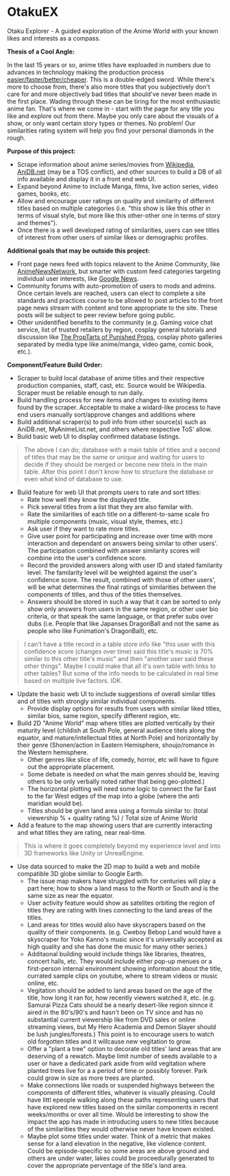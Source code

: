 # OtakuEX
Otaku Explorer - A guided exploration of the Anime World with your known likes and interests as a compass.

__Thesis of a Cool Angle:__

In the last 15 years or so, anime titles have exploaded in numbers due to advances in technology making the production process [easier/faster/better/cheaper](https://www.youtube.com/watch?v=GDpmVUEjagg&t=1m53s). This is a double-edged sword. While there's more to choose from, there's also more titles that you subjectively don't care for and more objectively bad titles that should've never been made in the first place. Wading through these can be tiring for the most enthusiastic anime fan. That's where we come in - start with the page for any title you like and explore out from there. Maybe you only care about the visuals of a show, or only want certain story types or themes. No problem! Our similarities rating system will help you find your personal diamonds in the rough.

__Purpose of this project:__
- Scrape information about anime series/movies from [Wikipedia](https://en.wikipedia.org/wiki/List_of_anime_companies/), [AniDB.net](http://anidb.net/) (may be a TOS conflict), and other sources to build a DB of all info available and display it in a front end web UI.
- Expand beyond Anime to include Manga, films, live action series, video games, books, etc.
- Allow and encourage user ratings on quality and similarity of different titles based on multiple categories (i.e. "this show is like this other in terms of visual style, but more like this other-other one in terms of story and themes").
- Once there is a well developed rating of similarities, users can see titles of interest from other users of similar likes or demographic profiles.

__Additional goals that may be outside this project:__
- Front page news feed with topics relavent to the Anime Community, like [AnimeNewsNetwork](https://www.animenewsnetwork.com), but smarter with custom feed categories targeting individual user interests, like [Google News](https://news.google.com/).
- Community forums with auto-promotion of users to mods and admins. Once certain levels are reached, users can elect to complete a site standards and practices course to be allowed to post articles to the front page news stream with content and tone appropriate to the site. These posts will be subject to peer review before going public.
- Other unidentified benefits to the community (e.g. Gaming voice chat service, list of trusted retailers by region, cosplay general tutorials and discussion like [The PropTarts of Punished Props](https://www.facebook.com/groups/theproptarts/), cosplay photo galleries separated by media type like anime/manga, video game, comic book, etc.).

__Component/Feature Build Order:__
- Scraper to build local database of anime titles and their respective production companies, staff, cast, etc. Source would be Wikipedia. Scraper must be reliable enough to run daily.
- Build handling process for new items and changes to existing items found by the scraper. Acceptable to make a widard-like process to have end users manually sort/approve changes and additions where 
- Build additional scraper(s) to pull info from other source(s) such as AniDB.net, MyAnimeList.net, and others where respective ToS' allow.
- Build basic web UI to display confirmed database listings.

>The above I can do; database with a main table of titles and a second of titles that may be the same or unique and waiting for users to decide if they should be merged or becone new titels in the main table. After this point I don't know how to structure the database or even what kind of database to use.

- Build feature for web UI that prompts users to rate and sort titles:
	- Rate how well they know the displayed title.
	- Pick several titles from a list that they are also familar with.
	- Rate the similarities of each title on a different-to-same scale fro multiple components (music, visual style, themes, etc.)
	- Ask user if they want to rate more titles.
	- Give user point for participating and increase over time with more interaction and dependant on answers being similar to other users'. The participation combined with answer similarity scores will combine into the user's confidence score.
	- Record the provided answers along with user ID and stated familarity level. The familarity level will be weighted against the user's confidence score. The result, combined with those of other users', will be what determines the final ratings of similarities between the components of titles, and thus of the titles themselves.
	- Answers should be stored in such a way that it can be sorted to only show only answers from users in the same region, or other user bio criteria, or that speak the same language, or that prefer subs over dubs (i.e. People that like Japanses DragonBall and not the same as people who like Funimation's DragonBall), etc.

>I can't have a title record in a table store info like "this user with this confidence score (changes over time) said this title's music is 70% similar to this other title's music" and then "another user said these other things". Maybe I could make that all it's own table with links to other tables? But some of the info needs to be calculated in real time based on multiple live factors. IDK.
	
- Update the basic web UI to include suggestions of overall similar titles and of titles with strongly similar individual components.
	- Provide display options for results from users with similar liked titles, similar bios, same region, specify different region, etc.
- Build 2D "Anime World" map where titles are plotted vertically by their maturity level (childish at South Pole, general audience titels along the equator, and mature/intellectual titles at North Pole) and horizontally by their genre (Shonen/action in Eastern Hemisphere, shoujo/romance in the Western hemisphere.
	- Other genres like slice of life, comedy, horror, etc will have to figure out the appropriate placement.
	- Some debate is needed on what the main genres should be, leaving others to be only verbally noted rather that being geo-plotted.)
	- The horizontal plotting will need some logic to connect the far East to the far West edges of the map into a globe (where the anti maridian would be).
	- Titles should be given land area using a formula similar to: (total viewership % + quality rating %) / Total size of Anime World
- Add a feature to the map showing users that are currently interacting and what titles they are rating, near real-time.

>This is where it goes completely beyond my experience level and into 3D frameworks like Unity or UnrealEngine.

- Use data sourced to make the 2D map to build a web and mobile compatible 3D globe similar to Google Earth.
    - The issue map makers have struggled with for centuries will play a part  here; how to show a land mass to the North or South and is the same size as near the equator.
	- User activity feature would show as satelites orbiting the region of titles they are rating with lines connecting to the land areas of the titles.
	- Land areas for titles would also have  skyscrapers based on the quality of their components. (e.g. Cweboy Bebop Land would have a skyscraper for Yoko Kanno's music since it's universally accepted as high quality and she has done the music for many other series.)
	- Additaonal building would include things like libraries, theatres, concert halls, etc. They would include either pop-up menues or a first-person internal environment showing information about the title, currated sample clips on youtube, where to stream videos or music online, etc.
	- Vegitation should be added to land areas based on the age of the title, how long it ran for, how recently viewers watched it, etc. (e.g. Samurai Pizza Cats should be a nearly desert-like region sinnce it aired in the 80's/90's and hasn't been on TV since and has no substantial current viewership like from DVD sales or online streaming views, but My Hero Academia and Demon Slayer should be lush jungles/forests.) This point is to encourage users to watch old forgotten titles and it willcause new vegitation to grow.
	- Offer a "plant a tree" option to decorate old titles' land areas that are deserving of a rewatch. Maybe limit number of seeds available to a user or have a dedicated park aside from wild vegitation where planted trees live for a a period of time or possibly forever. Park could grow in size as more trees are planted.
	- Make connections like roads or suspended highways between the components of different titles, whatever is visually pleasing. Could have littl epeople walking along these paths representing users that have explored new titles based on the similar components in recent weeks/months or over all time. Would be interesting to show the impact the app has made in introducing users to new titles because of the similarities they would otherwise never have known existed.
	- Maybe plot some titles under water. Think of a metric that makes sense for a land elevation in the negative, like violence content. Could be episode-specific so some areas are above ground and others are under water, lakes could be proceedurally generated to cover the appropriate perventage of the title's land area.
